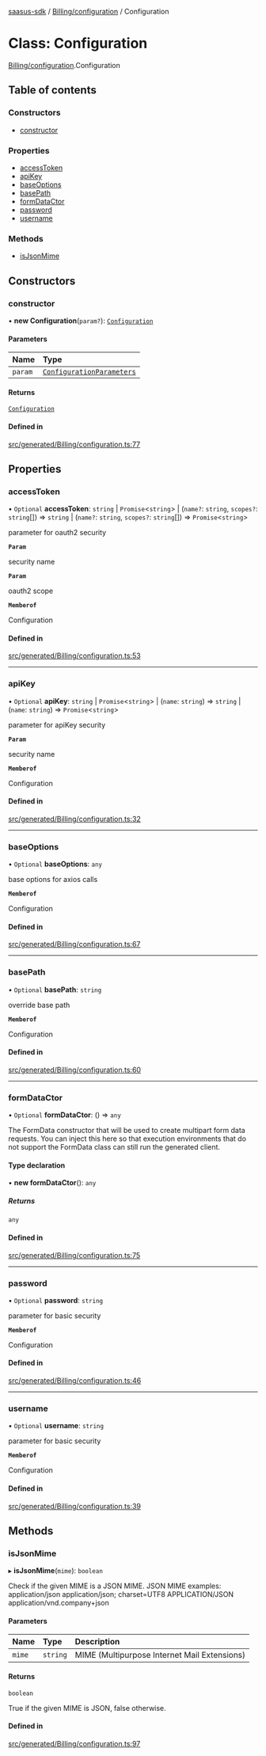 [saasus-sdk](../README.md) / [Billing/configuration](../modules/Billing_configuration.md) / Configuration

# Class: Configuration

[Billing/configuration](../modules/Billing_configuration.md).Configuration

## Table of contents

### Constructors

- [constructor](Billing_configuration.Configuration.md#constructor)

### Properties

- [accessToken](Billing_configuration.Configuration.md#accesstoken)
- [apiKey](Billing_configuration.Configuration.md#apikey)
- [baseOptions](Billing_configuration.Configuration.md#baseoptions)
- [basePath](Billing_configuration.Configuration.md#basepath)
- [formDataCtor](Billing_configuration.Configuration.md#formdatactor)
- [password](Billing_configuration.Configuration.md#password)
- [username](Billing_configuration.Configuration.md#username)

### Methods

- [isJsonMime](Billing_configuration.Configuration.md#isjsonmime)

## Constructors

### constructor

• **new Configuration**(`param?`): [`Configuration`](Billing_configuration.Configuration.md)

#### Parameters

| Name | Type |
| :------ | :------ |
| `param` | [`ConfigurationParameters`](../interfaces/Billing_configuration.ConfigurationParameters.md) |

#### Returns

[`Configuration`](Billing_configuration.Configuration.md)

#### Defined in

[src/generated/Billing/configuration.ts:77](https://github.com/saasus-platform/saasus-sdk-javascript/blob/c6c266c/src/generated/Billing/configuration.ts#L77)

## Properties

### accessToken

• `Optional` **accessToken**: `string` \| `Promise`\<`string`\> \| (`name?`: `string`, `scopes?`: `string`[]) => `string` \| (`name?`: `string`, `scopes?`: `string`[]) => `Promise`\<`string`\>

parameter for oauth2 security

**`Param`**

security name

**`Param`**

oauth2 scope

**`Memberof`**

Configuration

#### Defined in

[src/generated/Billing/configuration.ts:53](https://github.com/saasus-platform/saasus-sdk-javascript/blob/c6c266c/src/generated/Billing/configuration.ts#L53)

___

### apiKey

• `Optional` **apiKey**: `string` \| `Promise`\<`string`\> \| (`name`: `string`) => `string` \| (`name`: `string`) => `Promise`\<`string`\>

parameter for apiKey security

**`Param`**

security name

**`Memberof`**

Configuration

#### Defined in

[src/generated/Billing/configuration.ts:32](https://github.com/saasus-platform/saasus-sdk-javascript/blob/c6c266c/src/generated/Billing/configuration.ts#L32)

___

### baseOptions

• `Optional` **baseOptions**: `any`

base options for axios calls

**`Memberof`**

Configuration

#### Defined in

[src/generated/Billing/configuration.ts:67](https://github.com/saasus-platform/saasus-sdk-javascript/blob/c6c266c/src/generated/Billing/configuration.ts#L67)

___

### basePath

• `Optional` **basePath**: `string`

override base path

**`Memberof`**

Configuration

#### Defined in

[src/generated/Billing/configuration.ts:60](https://github.com/saasus-platform/saasus-sdk-javascript/blob/c6c266c/src/generated/Billing/configuration.ts#L60)

___

### formDataCtor

• `Optional` **formDataCtor**: () => `any`

The FormData constructor that will be used to create multipart form data
requests. You can inject this here so that execution environments that
do not support the FormData class can still run the generated client.

#### Type declaration

• **new formDataCtor**(): `any`

##### Returns

`any`

#### Defined in

[src/generated/Billing/configuration.ts:75](https://github.com/saasus-platform/saasus-sdk-javascript/blob/c6c266c/src/generated/Billing/configuration.ts#L75)

___

### password

• `Optional` **password**: `string`

parameter for basic security

**`Memberof`**

Configuration

#### Defined in

[src/generated/Billing/configuration.ts:46](https://github.com/saasus-platform/saasus-sdk-javascript/blob/c6c266c/src/generated/Billing/configuration.ts#L46)

___

### username

• `Optional` **username**: `string`

parameter for basic security

**`Memberof`**

Configuration

#### Defined in

[src/generated/Billing/configuration.ts:39](https://github.com/saasus-platform/saasus-sdk-javascript/blob/c6c266c/src/generated/Billing/configuration.ts#L39)

## Methods

### isJsonMime

▸ **isJsonMime**(`mime`): `boolean`

Check if the given MIME is a JSON MIME.
JSON MIME examples:
  application/json
  application/json; charset=UTF8
  APPLICATION/JSON
  application/vnd.company+json

#### Parameters

| Name | Type | Description |
| :------ | :------ | :------ |
| `mime` | `string` | MIME (Multipurpose Internet Mail Extensions) |

#### Returns

`boolean`

True if the given MIME is JSON, false otherwise.

#### Defined in

[src/generated/Billing/configuration.ts:97](https://github.com/saasus-platform/saasus-sdk-javascript/blob/c6c266c/src/generated/Billing/configuration.ts#L97)

